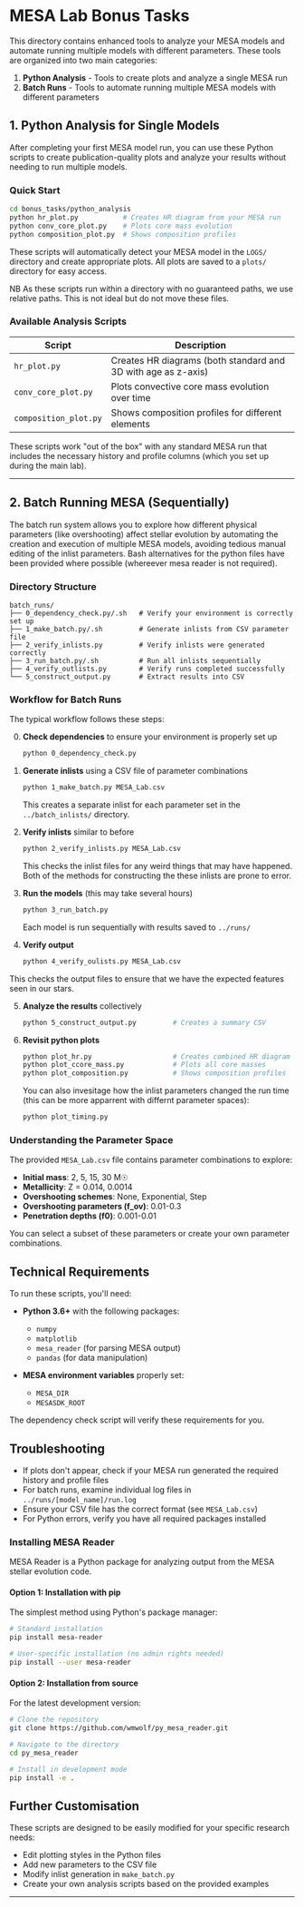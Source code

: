 # MESA Lab Bonus Tasks

This directory contains enhanced tools to analyze your MESA models and automate running multiple models with different parameters. These tools are organized into two main categories:

1. **Python Analysis** - Tools to create plots and analyze a single MESA run
2. **Batch Runs** - Tools to automate running multiple MESA models with different parameters

## 1. Python Analysis for Single Models

After completing your first MESA model run, you can use these Python scripts to create publication-quality plots and analyze your results without needing to run multiple models.

### Quick Start

```bash
cd bonus_tasks/python_analysis
python hr_plot.py           # Creates HR diagram from your MESA run
python conv_core_plot.py    # Plots core mass evolution
python composition_plot.py  # Shows composition profiles
```

These scripts will automatically detect your MESA model in the `LOGS/` directory and create appropriate plots. All plots are saved to a `plots/` directory for easy access.

NB As these scripts run within a directory with no guaranteed paths, we use relative paths. This is not ideal but do not move these files.

### Available Analysis Scripts

| Script | Description |
|--------|-------------|
| `hr_plot.py` | Creates HR diagrams (both standard and 3D with age as z-axis) |
| `conv_core_plot.py` | Plots convective core mass evolution over time |
| `composition_plot.py` | Shows composition profiles for different elements |

These scripts work "out of the box" with any standard MESA run that includes the necessary history and profile columns (which you set up during the main lab).

---

## 2. Batch Running MESA (Sequentially)

The batch run system allows you to explore how different physical parameters (like overshooting) affect stellar evolution by automating the creation and execution of multiple MESA models, avoiding tedious manual editing of the inlist parameters. 
Bash alternatives for the python files have been provided where possible (whereever mesa reader is not required).
### Directory Structure

```
batch_runs/
├── 0_dependency_check.py/.sh   # Verify your environment is correctly set up
├── 1_make_batch.py/.sh         # Generate inlists from CSV parameter file
├── 2_verify_inlists.py         # Verify inlists were generated correctly
├── 3_run_batch.py/.sh          # Run all inlists sequentially
├── 4_verify_outlists.py        # Verify runs completed successfully
└── 5_construct_output.py       # Extract results into CSV
```

### Workflow for Batch Runs

The typical workflow follows these steps:

0. **Check dependencies** to ensure your environment is properly set up
   ```bash
   python 0_dependency_check.py
   ```

1. **Generate inlists** using a CSV file of parameter combinations
   ```bash
   python 1_make_batch.py MESA_Lab.csv
   ```
   This creates a separate inlist for each parameter set in the `../batch_inlists/` directory.

2. **Verify inlists** similar to before
   ```bash
   python 2_verify_inlists.py MESA_Lab.csv
   ```
   This checks the inlist files for any weird things that may have happened. Both of the methods for constructing the these inlists are prone to error. 

    

3. **Run the models** (this may take several hours)
   ```bash
   python 3_run_batch.py
   ```
   Each model is run sequentially with results saved to `../runs/`

4. **Verify output** 
   ```bash
   python 4_verify_oulists.py MESA_Lab.csv
   ```
 This checks the output files to ensure that we have the expected features seen in our stars.  


5. **Analyze the results** collectively
   ```bash
   python 5_construct_output.py         # Creates a summary CSV
   ```

6. **Revisit python plots** 

   ```bash
   python plot_hr.py                    # Creates combined HR diagram
   python plot_ccore_mass.py            # Plots all core masses
   python plot_composition.py           # Shows composition profiles
   ```

   You can also invesitage how the inlist parameters changed the run time (this can be more apparrent with differnt parameter spaces):

   ```bash
   python plot_timing.py
   ```


### Understanding the Parameter Space

The provided `MESA_Lab.csv` file contains parameter combinations to explore:

- **Initial mass**: 2, 5, 15, 30 M☉
- **Metallicity**: Z = 0.014, 0.0014
- **Overshooting schemes**: None, Exponential, Step
- **Overshooting parameters (f_ov)**: 0.01-0.3
- **Penetration depths (f0)**: 0.001-0.01

You can select a subset of these parameters or create your own parameter combinations.

## Technical Requirements

To run these scripts, you'll need:

- **Python 3.6+** with the following packages:
  - `numpy`
  - `matplotlib`
  - `mesa_reader` (for parsing MESA output)
  - `pandas` (for data manipulation)

- **MESA environment variables** properly set:
  - `MESA_DIR`
  - `MESASDK_ROOT`

The dependency check script will verify these requirements for you.

## Troubleshooting

- If plots don't appear, check if your MESA run generated the required history and profile files
- For batch runs, examine individual log files in `../runs/[model_name]/run.log`
- Ensure your CSV file has the correct format (see `MESA_Lab.csv`)
- For Python errors, verify you have all required packages installed



### Installing MESA Reader

MESA Reader is a Python package for analyzing output from the MESA stellar evolution code.

#### Option 1: Installation with pip

The simplest method using Python's package manager:

```bash
# Standard installation
pip install mesa-reader

# User-specific installation (no admin rights needed)
pip install --user mesa-reader
```

#### Option 2: Installation from source

For the latest development version:

```bash
# Clone the repository
git clone https://github.com/wmwolf/py_mesa_reader.git

# Navigate to the directory
cd py_mesa_reader

# Install in development mode
pip install -e .
```


## Further Customisation

These scripts are designed to be easily modified for your specific research needs:

- Edit plotting styles in the Python files
- Add new parameters to the CSV file
- Modify inlist generation in `make_batch.py`
- Create your own analysis scripts based on the provided examples

---

